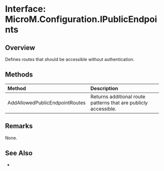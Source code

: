 # Interface: MicroM.Configuration.IPublicEndpoints
## Overview
Defines routes that should be accessible without authentication.

## Methods
| Method | Description |
|:------------|:-------------|
| AddAllowedPublicEndpointRoutes | Returns additional route patterns that are publicly accessible. |

## Remarks
None.

## See Also
-
